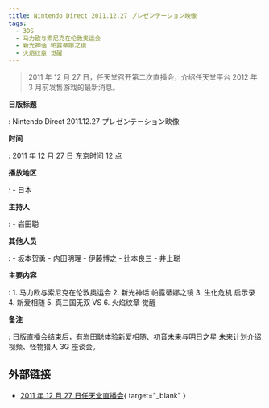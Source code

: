```yaml
---
title: Nintendo Direct 2011.12.27 プレゼンテーション映像
tags:
  - 3DS
  - 马力欧与索尼克在伦敦奥运会
  - 新光神话 帕露蒂娜之镜
  - 火焰纹章 觉醒
---
```


> 2011 年 12 月 27 日，任天堂召开第二次直播会，介绍任天堂平台 2012 年 3 月前发售游戏的最新消息。

**日版标题**

:	Nintendo Direct 2011.12.27 プレゼンテーション映像

**时间**

:	2011 年 12 月 27 日 东京时间 12 点

**播放地区**

:	- 日本

**主持人**

: 	- 岩田聪

**其他人员**

:	- 坂本贺勇
	- 内田明理
	- 伊藤博之
	- 辻本良三
	- 井上聪

**主要内容**

:	1. 马力欧与索尼克在伦敦奥运会
	2. 新光神话 帕露蒂娜之镜
	3. 生化危机 启示录
	4. 新爱相随
	5. 真三国无双 VS
	6. 火焰纹章 觉醒

**备注**

:	日版直播会结束后，有岩田聪体验新爱相随、初音未来与明日之星 未来计划介绍视频、怪物猎人 3G 座谈会。

## 外部链接

- [2011 年 12 月 27 日任天堂直播会](https://www.bilibili.com/video/BV1EE411r7uY/){ target="_blank" }
